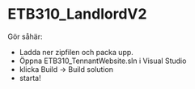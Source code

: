 # ETB310_LandlordV2

Gör såhär:

- Ladda ner zipfilen och packa upp.
- Öppna ETB310_TennantWebsite.sln i Visual Studio
- klicka Build -> Build solution
- starta!

